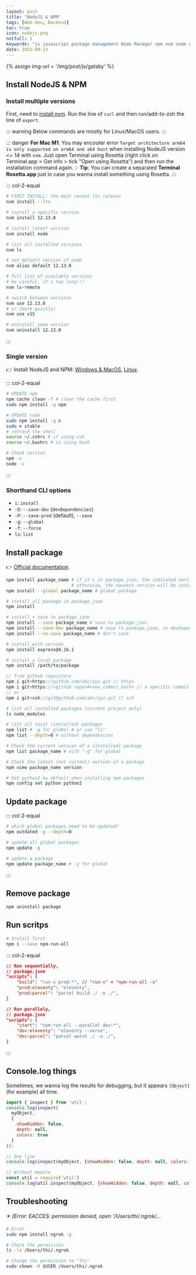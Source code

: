 ```yaml
---
layout: post
title: "NodeJS & NPM"
tags: [Web Dev, Backend]
toc: true
icon: nodejs.png
notfull: 1
keywords: "js javascript package management Node Manager npm nvm node nodejs yarn js cli env environment"
date: 2022-09-13
---
```


{% assign img-url = '/img/post/js/gatsby' %}

## Install NodeJS & NPM

### Install multiple versions

First, need to [install nvm](https://github.com/nvm-sh/nvm). Run the line of `curl` and then run/add-to-zsh the line of `export`.

::: warning
Below commands are mostly for Linux/MacOS users.
:::

::: danger
**For Mac M1**: You may encouter error `Target architecture arm64 is only supported on arm64 and x64 host` when installing NodeJS version <= 14 with `nvm`. Just open Terminal using Rosetta (right click on Terminal.app > Get info > tick "Open using Rosetta") and then run the installation command again. 💡 **Tip**: You can create a separated **Terminal Rosetta.app** just in case you wanna install something using Rosetta.
:::

::: col-2-equal
``` bash
# FIRST INSTALL: the most recent lts release
nvm install --lts
```

``` bash
# install a specific version
nvm install 12.13.0
```

``` bash
# install latest version
nvm install node
```

``` bash
# list all installed versions
nvm ls
```

``` bash
# set default version of node
nvm alias default 12.13.0
```

``` bash
# full list of available versions
# be careful, it's too long!!!
nvm ls-remote
```

``` bash
# switch between versions
nvm use 12.13.0
# or (more quickly)
nvm use v15
```

``` bash
# uninstall some version
nvm uninstall 12.13.0
```
:::



### Single version

:point_right: Install NodeJS and NPM: [Windows & MacOS](https://nodejs.org/en/download), [Linux](https://github.com/nodesource/distributions/blob/master/README.md#installation-instructions).

::: col-2-equal
``` bash
# UPDATE npm
npm cache clean -f # clear the cache first
sudo npm install -g npm
```

``` bash
# UPDATE node
sudo npm install -g n
sudo n stable
# refresh the shell
source ~/.zshrc # if using zsh
source ~/.bashrc # is using bash
```

``` bash
# Check version
npm -v
node -v
```
:::

### Shorthand CLI options

<div class="two-columns-list" markdown="1">

- `i`: `install`
- `-D`: `--save-dev` (`devDependencies`)
- `-P`: `--save-prod` (default), `--save`
- `-g`: `--global`
- `-f`: `--force`
- `ls`: `list`
</div>

## Install package

👉 [Official documentation](https://docs.npmjs.com/cli/install#:~:text=Install%20the%20dependencies%20in%20the,json%20.).

``` bash
npm install package_name # if it's in package.json, the indicated version will be installed
                         # otherwise, the newsest version will be installed
npm install --global package_name # global package
```

``` bash
# install all package in package.json
npm install
```

``` bash
# install + save to package.json
npm install --save package_name # save to package.json
npm install --save-dev package_name # save to package.json, in devDependencies
npm install --no-save package_name # don't save
```

``` bash
# install with version
npm install express@4.16.1
```

``` bash
# install a local package
npm install /path/to/package
```

``` js
// from github repository
npm i git+https://github.com/abc/xyz.git // https
npm i git+https://<github repo>#<new_commit_hash> // a specific commit
// or
npm i git+ssh://git@github.com/abc/xyz.git // ssh
```

``` bash
# list all installed packages (current project only)
ls node_modules
```

``` bash
# list all local (installed) packages
npm list # -g for globel # or use "ls"
npm list --depth=0 # without dependencies

# Check the current version of a (installed) package
npm list package_name # with "-g" for global

# Check the latest (not current) version of a package
npm view package_name version
```

``` bash
# Set python2 by default when installing npm packages
npm config set python python2
```

## Update package

::: col-2-equal
``` bash
# which global packages need to be updated?
npm outdated -g --depth=0

# update all global packages
npm update -g
```

``` bash
# update a package
npm update package_name # -g for global
```
:::

## Remove package

``` bash
npm uninstall package
```

## Run scritps

``` bash
# Install first
npm i --save npm-run-all
```

::: col-2-equal

``` json
// Run sequentially,
// package.json
"scripts": {
	"build": "run-s prod:*", // "run-s" = "npm-run-all -s"
	"prod:eleventy": "eleventy",
	"prod:parcel": "parcel build ./ -o ./",
}
```

``` json
// Run parallely,
// package.json
"scripts": {
	"start": "npm-run-all --parallel dev:*",
	"dev:eleventy": "eleventy --serve",
	"dev:parcel": "parcel watch ./ -o ./",
}
```
:::

## Console.log things

Sometimes, we wanna log the results for debugging, but it appears `[Object]` (for example) all time.

```js
import { inspect } from 'util';
console.log(inspect(
  myObject,
  {
    showHidden: false,
    depth: null,
    colors: true
  }
));

// One line
console.log(inspect(myObject, {showHidden: false, depth: null, colors: true}))
```

```js
// Without module
const util = require('util')
console.log(util.inspect(myObject, {showHidden: false, depth: null, colors: true}));
```



## Troubleshooting

:eight_pointed_black_star: _[Error: EACCES: permission denied, open '/Users/thi/.ngrok/..._

```bash
# Error
sudo npm install ngrok -g

# Check the permission
ls -la /Users/thi/.ngrok

# Change the permission to "thi"
sudo chown -R $USER /Users/thi/.ngrok
```

